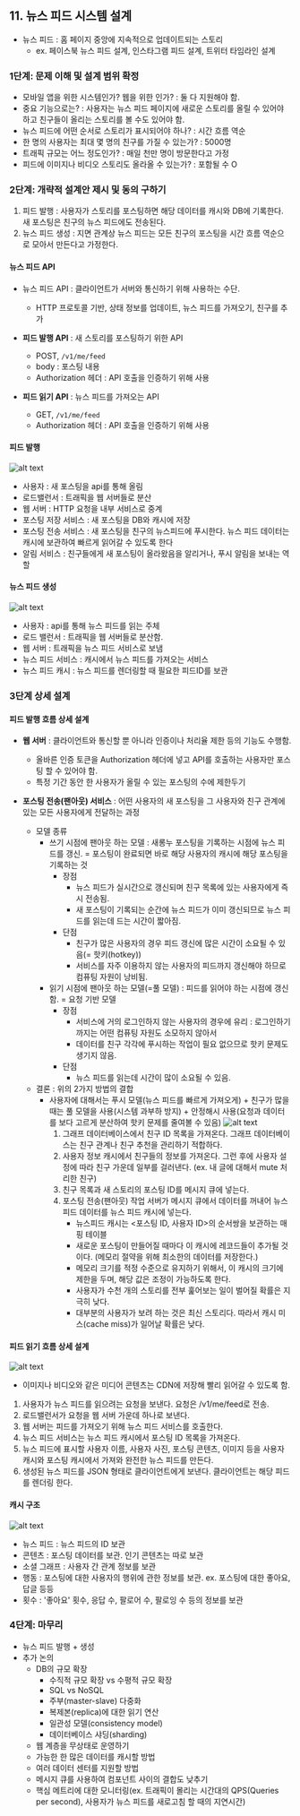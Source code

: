 ## 11. 뉴스 피드 시스템 설계
* 뉴스 피드 : 홈 페이지 중앙에 지속적으로 업데이트되는 스토리
    * ex. 페이스북 뉴스 피드 설계, 인스타그램 피드 설계, 트위터 타임라인 설계

### 1단계: 문제 이해 및 설계 범위 확정 
* 모바일 앱을 위한 시스템인가? 웹을 위한 인가? : 둘 다 지원해야 함.
* 중요 기능으로는? : 사용자는 뉴스 피드 페이지에 새로운 스토리를 올릴 수 있어야 하고 친구들이 올리는 스토리를 볼 수도 있어야 함.
* 뉴스 피드에 어떤 순서로 스토리가 표시되어야 하나? : 시간 흐름 역순
* 한 명의 사용자는 최대 몇 명의 친구를 가질 수 있는가? : 5000명
* 트래픽 규모는 어느 정도인가? : 매일 천만 명이 방문한다고 가정
* 피드에 이미지나 비디오 스토리도 올라올 수 있는가? : 포함될 수 O

### 2단계: 개략적 설계안 제시 및 동의 구하기
1. 피드 발행 : 사용자가 스토리를 포스팅하면 해당 데이터를 캐시와 DB에 기록한다. 새 포스팅은 친구의 뉴스 피드에도 전송된다.
2. 뉴스 피드 생성 : 지면 관계상 뉴스 피드는 모든 친구의 포스팅을 시간 흐름 역순으로 모아서 만든다고 가정한다.

#### 뉴스 피드 API
* 뉴스 피드 API : 클라이언트가 서버와 통신하기 위해 사용하는 수단.
    * HTTP 프로토콜 기반, 상태 정보를 업데이트, 뉴스 피드를 가져오기, 친구를 추가

* **피드 발행 API** : 새 스토리를 포스팅하기 위한 API
    * POST, ```/v1/me/feed```
    * body : 포스팅 내용
    * Authorization 헤더 : API 호출을 인증하기 위해 사용
* **피드 읽기 API** : 뉴스 피드를 가져오는 API
    * GET, ```/v1/me/feed```
    * Authorization 헤더 : API 호출을 인증하기 위해 사용

#### 피드 발행
![alt text](image.png)
* 사용자 : 새 포스팅을 api를 통해 올림
* 로드밸런서 : 트래픽을 웹 서버들로 분산
* 웹 서버 : HTTP 요청을 내부 서비스로 중계
* 포스팅 저장 서비스 : 새 포스팅을 DB와 캐시에 저장
* 포스팅 전송 서비스 : 새 포스팅을 친구의 뉴스피드에 푸시한다. 뉴스 피드 데이터는 캐시에 보관하여 빠르게 읽어갈 수 있도록 한다
* 알림 서비스 : 친구들에게 새 포스팅이 올라왔음을 알리거나, 푸시 알림을 보내는 역할

#### 뉴스 피드 생성
![alt text](image-1.png)
* 사용자 : api를 통해 뉴스 피드를 읽는 주체
* 로드 밸런서 : 트래픽을 웹 서버들로 분산함.
* 웹 서버 : 트래픽을 뉴스 피드 서비스로 보냄
* 뉴스 피드 서비스 : 캐시에서 뉴스 피드를 가져오는 서비스
* 뉴스 피드 캐시 : 뉴스 피드를 렌더링할 때 필요한 피드ID를 보관

### 3단계 상세 설계
#### 피드 발행 흐름 상세 설계
* **웹 서버** : 클라이언트와 통신할 뿐 아니라 인증이나 처리율 제한 등의 기능도 수행함.
    * 올바른 인증 토큰을 Authorization 헤더에 넣고 API를 호출하는 사용자만 포스팅 할 수 있어야 함.
    * 특정 기간 동안 한 사용자가 올릴 수 있는 포스팅의 수에 제한두기

* **포스팅 전송(팬아웃) 서비스** : 어떤 사용자의 새 포스팅을 그 사용자와 친구 관계에 있는 모든 사용자에게 전달하는 과정
    * 모델 종류
        * 쓰기 시점에 팬아웃 하는 모델 : 새롱누 포스팅을 기록하는 시점에 뉴스 피드를 갱신. = 포스팅이 완료되면 바로 해당 사용자의 캐시에 해당 포스팅을 기록하는 것
            * 장점 
                * 뉴스 피드가 실시간으로 갱신되며 친구 목록에 있는 사용자에게 즉시 전송됨.
                * 새 포스팅이 기록되는 순간에 뉴스 피드가 이미 갱신되므로 뉴스 피드를 읽는데 드는 시간이 짧아짐.
            * 단점
                * 친구가 많은 사용자의 경우 피드 갱신에 많은 시간이 소요될 수 있음(= 핫키(hotkey))
                * 서비스를 자주 이용하지 않는 사용자의 피드까지 갱신해야 하므로 컴퓨팅 자원이 낭비됨.
        * 읽기 시점에 팬아웃 하는 모델(=풀 모델) : 피드를 읽어야 하는 시점에 갱신함. = 요청 기반 모델
            * 장점
                * 서비스에 거의 로그인하지 않는 사용자의 경우에 유리 : 로그인하기까지는 어떤 컴퓨팅 자원도 소모하지 않아서
                * 데이터를 친구 각각에 푸시하는 작업이 필요 없으므로 핫키 문제도 생기지 않음.
            * 단점
                * 뉴스 피드를 읽는데 시간이 많이 소요될 수 있음.
    * 결론 : 위의 2가지 방법의 결합
        * 사용자에 대해서는 푸시 모델(뉴스 피드를 빠르게 가져오게) + 친구가 많을 때는 풀 모델을 사용(시스템 과부하 방지) + 안정해시 사용(요청과 데이터를 보다 고르게 분산하여 핫키 문제를 줄여볼 수 있음)
        ![alt text](image-2.png)
            1. 그래프 데이터베이스에서 친구 ID 목록을 가져온다. 그래프 데이터베이스는 친구 관계나 친구 추천을 관리하기 적합하다.
            2. 사용자 정보 캐시에서 친구들의 정보를 가져온다. 그런 후에 사용자 설정에 따라 친구 가운데 일부를 걸러낸다. (ex. 내 글에 대해서 mute 처리한 친구)
            3. 친구 목록과 새 스토리의 포스팅 ID를 메시지 큐에 넣는다.
            4. 포스팅 전송(팬아웃) 작업 서버가 메시지 큐에서 데이터를 꺼내어 뉴스 피드 데이터를 뉴스 피드 캐시에 넣는다.
                * 뉴스피드 캐시는 <포스팅 ID, 사용자 ID>의 순서쌍을 보관하는 매핑 테이블
                * 새로운 포스팅이 만들어질 때마다 이 캐시에 레코드들이 추가될 것이다. (메모리 절약을 위해 최소한의 데이터를 저장한다.)
                * 메모리 크기를 적정 수준으로 유지하기 위해서, 이 캐시의 크기에 제한을 두며, 해당 값은 조정이 가능하도록 한다.
                * 사용자가 수천 개의 스토리를 전부 훑어보는 일이 벌어질 확률은 지극히 낮다.
                * 대부분의 사용자가 보려 하는 것은 최신 스토리다. 따라서 캐시 미스(cache miss)가 일어날 확률은 낮다.

#### 피드 읽기 흐름 상세 설계
![alt text](image-3.png)
* 이미지나 비디오와 같은 미디어 콘텐츠는 CDN에 저장해 빨리 읽어갈 수 있도록 함.
1. 사용자가 뉴스 피드를 읽으려는 요청을 보낸다. 요청은 /v1/me/feed로 전송.
2. 로드밸런서가 요청을 웹 서버 가운데 하나로 보낸다.
3. 웹 서버는 피드를 가져오기 위해 뉴스 피드 서비스를 호출한다.
4. 뉴스 피드 서비스는 뉴스 피드 캐시에서 포스팅 ID 목록을 가져온다.
5. 뉴스 피드에 표시할 사용자 이름, 사용자 사진, 포스팅 콘텐츠, 이미지 등을 사용자 캐시와 포스팅 캐시에서 가져와 완전한 뉴스 피드를 만든다.
6. 생성된 뉴스 피드를 JSON 형태로 클라이언트에게 보낸다. 클라이언트는 해당 피드를 렌더링 한다.

#### 캐시 구조
![alt text](image-4.png)
* 뉴스 피드 : 뉴스 피드의 ID 보관
* 콘텐츠 : 포스팅 데이터를 보관. 인기 콘텐츠는 따로 보관
* 소셜 그래프 : 사용자 간 관계 정보를 보관
* 행동 : 포스팅에 대한 사용자의 행위에 관한 정보를 보관. ex. 포스팅에 대한 좋아요, 답글 등등
* 횟수 : '좋아요' 횟수, 응답 수, 팔로어 수, 팔로잉 수 등의 정보를 보관

### 4단계: 마무리
* 뉴스 피드 발행 + 생성
* 추가 논의
    * DB의 규모 확장
        * 수직적 규모 확장 vs 수평적 규모 확장
        * SQL vs NoSQL
        * 주부(master-slave) 다중화
        * 복제본(replica)에 대한 읽기 연산
        * 일관성 모델(consistency model)
        * 데이터베이스 샤딩(sharding)
    * 웹 계층을 무상태로 운영하기
    * 가능한 한 많은 데이터를 캐시할 방법
    * 여러 데이터 센터를 지원할 방법
    * 메시지 큐를 사용하여 컴포넌트 사이의 결합도 낮추기
    * 핵심 메트리에 대한 모니터링(ex. 트래픽이 몰리는 시간대의 QPS(Queries per second), 사용자가 뉴스 피드를 새로고침 할 때의 지연시간)
     